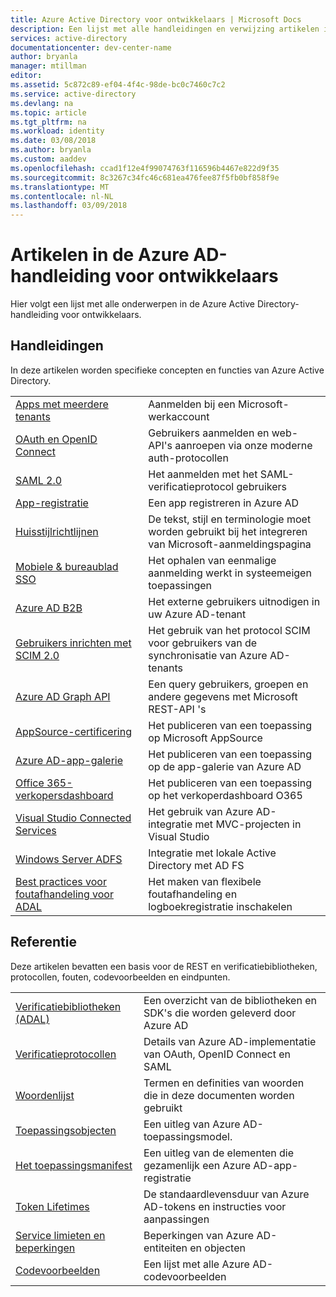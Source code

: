 ```yaml
---
title: Azure Active Directory voor ontwikkelaars | Microsoft Docs
description: Een lijst met alle handleidingen en verwijzing artikelen in de Azure Active Directory-handleiding voor ontwikkelaars.
services: active-directory
documentationcenter: dev-center-name
author: bryanla
manager: mtillman
editor: 
ms.assetid: 5c872c89-ef04-4f4c-98de-bc0c7460c7c2
ms.service: active-directory
ms.devlang: na
ms.topic: article
ms.tgt_pltfrm: na
ms.workload: identity
ms.date: 03/08/2018
ms.author: bryanla
ms.custom: aaddev
ms.openlocfilehash: ccad1f12e4f99074763f116596b4467e822d9f35
ms.sourcegitcommit: 8c3267c34fc46c681ea476fee87f5fb0bf858f9e
ms.translationtype: MT
ms.contentlocale: nl-NL
ms.lasthandoff: 03/09/2018
---
```

# <a name="articles-in-the-azure-ad-developer-guide"></a>Artikelen in de Azure AD-handleiding voor ontwikkelaars
Hier volgt een lijst met alle onderwerpen in de Azure Active Directory-handleiding voor ontwikkelaars.

## <a name="guides"></a>Handleidingen
In deze artikelen worden specifieke concepten en functies van Azure Active Directory.

|                                                                                                                                 |  |
| ------------------------------------------------------------------------------------------------------------------------------- | --- |
| [Apps met meerdere tenants](active-directory-devhowto-multi-tenant-overview.md)                                                         | Aanmelden bij een Microsoft-werkaccount |
| [OAuth en OpenID Connect](active-directory-protocols-openid-connect-code.md)                                                     | Gebruikers aanmelden en web-API's aanroepen via onze moderne auth-protocollen |
| [SAML 2.0](active-directory-saml-protocol-reference.md)                                                                         | Het aanmelden met het SAML-verificatieprotocol gebruikers |
| [App-registratie](active-directory-integrating-applications.md)                                                                | Een app registreren in Azure AD |
| [Huisstijlrichtlijnen](active-directory-branding-guidelines.md)                                                                  | De tekst, stijl en terminologie moet worden gebruikt bij het integreren van Microsoft-aanmeldingspagina |
| [Mobiele & bureaublad SSO](active-directory-sso-android.md)                                                                         | Het ophalen van eenmalige aanmelding werkt in systeemeigen toepassingen |
| [Azure AD B2B](../active-directory-b2b-what-is-azure-ad-b2b.md)                                                                 | Het externe gebruikers uitnodigen in uw Azure AD-tenant |
| [Gebruikers inrichten met SCIM 2.0](../active-directory-scim-provisioning.md)                                                     | Het gebruik van het protocol SCIM voor gebruikers van de synchronisatie van Azure AD-tenants |
| [Azure AD Graph API](active-directory-graph-api.md)                                                                             | Een query gebruikers, groepen en andere gegevens met Microsoft REST-API 's |
| [AppSource-certificering](active-directory-devhowto-appsource-certified.md)                                                     | Het publiceren van een toepassing op Microsoft AppSource |
| [Azure AD-app-galerie](active-directory-app-gallery-listing.md)                                                                 |Het publiceren van een toepassing op de app-galerie van Azure AD|
| [Office 365-verkopersdashboard](https://msdn.microsoft.com/office/office365/howto/submit-web-apps-seller-dashboard)               | Het publiceren van een toepassing op het verkoperdashboard O365 |
| [Visual Studio Connected Services](vs-active-directory-dotnet-getting-started.md)                                               | Het gebruik van Azure AD-integratie met MVC-projecten in Visual Studio |
| [Windows Server ADFS](https://technet.microsoft.com/windows-server-docs/identity/ad-fs/overview/ad-fs-scenarios-for-developers) | Integratie met lokale Active Directory met AD FS |
| [Best practices voor foutafhandeling voor ADAL](https://docs.microsoft.com/en-us/azure/active-directory/develop/active-directory-devhowto-adal-error-handling) | Het maken van flexibele foutafhandeling en logboekregistratie inschakelen |

## <a name="reference"></a>Referentie
Deze artikelen bevatten een basis voor de REST en verificatiebibliotheken, protocollen, fouten, codevoorbeelden en eindpunten.

|                                                                                     | |
| ----------------------------------------------------------------------------------- | --- |
| [Verificatiebibliotheken (ADAL)](active-directory-authentication-libraries.md)     | Een overzicht van de bibliotheken en SDK's die worden geleverd door Azure AD |
| [Verificatieprotocollen](active-directory-authentication-protocols.md)            | Details van Azure AD-implementatie van OAuth, OpenID Connect en SAML |
| [Woordenlijst](active-directory-dev-glossary.md)                                        | Termen en definities van woorden die in deze documenten worden gebruikt |
| [Toepassingsobjecten](active-directory-application-objects.md)                      | Een uitleg van Azure AD-toepassingsmodel. |
| [Het toepassingsmanifest](active-directory-application-manifest.md)                    | Een uitleg van de elementen die gezamenlijk een Azure AD-app-registratie |
| [Token Lifetimes](../active-directory-configurable-token-lifetimes.md)              | De standaardlevensduur van Azure AD-tokens en instructies voor aanpassingen |
| [Service limieten en beperkingen](../active-directory-service-limits-restrictions.md) | Beperkingen van Azure AD-entiteiten en objecten |
| [Codevoorbeelden](active-directory-code-samples.md)                                    | Een lijst met alle Azure AD-codevoorbeelden |